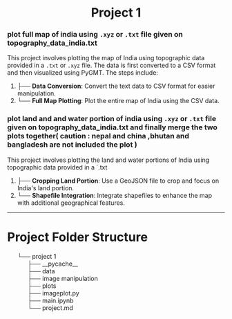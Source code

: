 <h1 style="text-align: center;">Project 1</h1>


### plot full map of india using `.xyz` or `.txt` file given on topography_data_india.txt
This project involves plotting the map of India using topographic data provided in a `.txt` or `.xyz` file. The data is first converted to a CSV format and then visualized using PyGMT. The steps include:

1. **Data Conversion**: Convert the text data to CSV format for easier manipulation.
2. **Full Map Plotting**: Plot the entire map of India using the CSV data.

### plot land and and water portion of india using `.xyz` or `.txt` file given on topography_data_india.txt and finally merge the two plots together( caution : nepal and china ,bhutan and bangladesh are not included the plot )
This project involves plotting the land and water portions of India using topographic data provided in a `.txt
1. **Cropping Land Portion**: Use a GeoJSON file to crop and focus on India's land portion.
3. **Shapefile Integration**: Integrate shapefiles to enhance the map with additional geographical features.

---
<!DOCTYPE html>
<html lang="en">
<head>
    <meta charset="UTF-8">
    <meta name="viewport" content="width=device-width, initial-scale=1.0">
    <title>Project Folder Structure</title>
    <style>
        ul {
            list-style-type: none;
        }
        li::before {
            content: "├── ";
            color: #333;
        }
        li:last-child::before {
            content: "└── ";
        }
    </style>
</head>
<body>
    <h1>Project Folder Structure</h1>
    <ul>
        <li>project 1
            <ul>
                <li>__pycache__</li>
                <li>data</li>
                <li>image manipulation</li>
                <li>plots</li>
                <li>imageplot.py</li>
                <li>main.ipynb</li>
                <li>project.md</li>
            </ul>
        </li>
    </ul>
</body>
</html>

